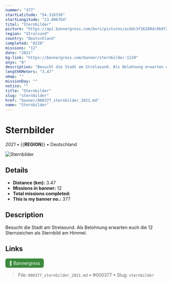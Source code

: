 ```yaml
---
nummer: "377"
startLatitude: "54.316336"
startLongitude: "13.096764"
titel: "Sternbilder"
picture: "https://api.bannergress.com/bnrs/pictures/acddc3f162894c9b9f2756e03c67c5c3"
region: "Stralsund"
country: "Deutschland"
completed: "8220"
missions: "12"
date: "2021"
bg-link: "https://bannergress.com/banner/sternbilder-1139"
onyx: "0"
description: "Besucht die Stadt am Strelasund. Als Belohnung erwarten euch die 12 Sternzeichen als Sternbild am Himmel."
lengthKMeters: "3,47"
umap: ""
missionDay: ""
notice: ""
title: "Sternbilder"
slug: "sternbilder"
href: "banner/000377_sternbilder_2021.md"
name: "Sternbilder"
---
```

# Sternbilder

*2021* • {{__REGION__}} • Deutschland

![Sternbilder](https://api.bannergress.com/bnrs/pictures/acddc3f162894c9b9f2756e03c67c5c3)



## Details
- **Distance (km):** 3.47
- **Missions in banner:** 12
- **Total missions completed:** 
- **This is my banner no.:** 377



## Description
Besucht die Stadt am Strelasund. Als Belohnung erwarten euch die 12 Sternzeichen als Sternbild am Himmel.



## Links
<a href="https://bannergress.com/banner/sternbilder-1139" target="_blank" style="display:inline-block;margin-right:8px;padding:6px 12px;background:#3c8b3c;color:#fff;text-decoration:none;border-radius:6px;">🔗 Bannergress</a>



> File: `000377_sternbilder_2021.md` • #000377 • Slug: `sternbilder`
